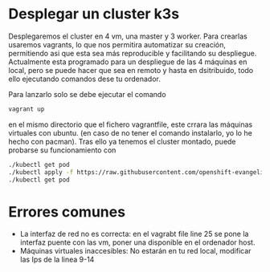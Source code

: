 # Desplegar un cluster k3s
Desplegaremos el cluster en 4 vm, una master y 3 worker. Para crearlas
usaremos vagrants, lo que nos permitira automatizar su creación, permitiendo asi
que esta sea más reproducible y facilitando su despliegue.
Actualmente esta programado para un despliegue de las 4 máquinas en local, pero se puede hacer que sea en remoto y hasta en dsitribuido, todo ello ejecutando comandos dese tu ordenador.

Para lanzarlo solo se debe ejecutar el comando 
```bash 
vagrant up
```
en el mismo directorio que el fichero vagrantfile, este crrara las máquinas virtuales con
ubuntu. (en caso de no tener el comando instalarlo, yo lo he hecho con pacman).
Tras ello ya tenemos el cluster montado, puede probarse su funcionamiento con
```bash 
./kubectl get pod
./kubectl apply -f https://raw.githubusercontent.com/openshift-evangelists/kbe/master/specs/pods/pod.yaml
./kubectl get pod

```
# Errores comunes
 - La interfaz de red no es correcta: en el vagrabt file line 25 se pone la 
interfaz puente con las vm, poner una disponible en el ordenador host.
 - Máquinas virtuales inaccesibles: No estarán en tu red local, modificar las Ips de la linea 9-14
